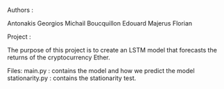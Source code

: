 Authors : 

Antonakis Georgios Michail
Boucquillon Edouard
Majerus Florian

Project : 

The purpose of this project is to create an LSTM model that forecasts the returns of the cryptocurrency Ether. 

Files:
main.py : contains the model and how we predict the model
stationarity.py : contains the stationarity test.
